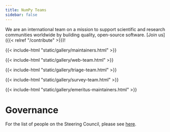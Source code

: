 ```yaml
---
title: NumPy Teams
sidebar: false
---
```


We are an international team on a mission to support scientific and research communities worldwide by building quality, open-source software. [Join us]({{< relref "/contribute" >}})!

{{< include-html "static/gallery/maintainers.html" >}}

{{< include-html "static/gallery/web-team.html" >}}

{{< include-html "static/gallery/triage-team.html" >}}

{{< include-html "static/gallery/survey-team.html" >}}

{{< include-html "static/gallery/emeritus-maintainers.html" >}}

# Governance

For the list of people on the Steering Council, please see [here](https://numpy.org/devdocs/dev/governance/people.html).
